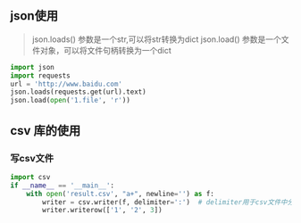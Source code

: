 ## json使用

> json.loads() 参数是一个str,可以将str转换为dict
> json.load() 参数是一个文件对象，可以将文件句柄转换为一个dict

```python
import json
import requests
url = 'http://www.baidu.com'
json.loads(requests.get(url).text)
json.load(open('1.file', 'r'))
```

## csv 库的使用

### 写csv文件

```python
import csv
if __name__ == '__main__':
    with open('result.csv', "a+", newline='') as f:
        writer = csv.writer(f, delimiter=':')  # delimiter用于csv文件中分隔符的显示,默认是,
        writer.writerow(['1', '2', 3])
```



